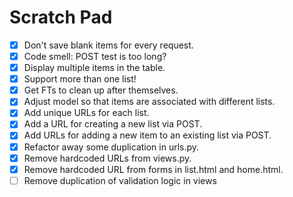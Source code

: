# Scratch Pad

- [X] Don't save blank items for every request.
- [X] Code smell:  POST test is too long?
- [X] Display multiple items in the table.
- [X] Support more than one list!
- [X] Get FTs to clean up after themselves.
- [X] Adjust model so that items are associated with different lists.
- [X] Add unique URLs for each list.
- [X] Add a URL for creating a new list via POST.
- [X] Add URLs for adding a new item to an existing list via POST.
- [X] Refactor away some duplication in urls.py.
- [X] Remove hardcoded URLs from views.py.
- [X] Remove hardcoded URL from forms in list.html and home.html.
- [ ] Remove duplication of validation logic in views
